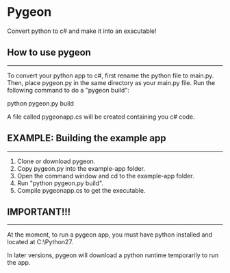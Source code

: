 # Pygeon
Convert python to c# and make it into an exacutable!

## How to use pygeon
------------------------------
To convert your python app to c#, first rename the python file to main.py.
Then, place pygeon.py in the same directory as your main.py file.
Run the following command to do a "pygeon build":

python pygeon.py build

A file called pygeonapp.cs will be created containing you c# code.

## EXAMPLE: Building the example app
----------------------------------------------
1. Clone or download pygeon.
2. Copy pygeon.py into the example-app folder.
3. Open the command window and cd to the example-app folder.
4. Run "python pygeon.py build".
5. Compile pygeonapp.cs to get the executable.

## IMPORTANT!!!
----------------------
At the moment, to run a pygeon app, you must have python installed and located at C:\Python27.

In later versions, pygeon will download a python runtime temporarily to run the app.
